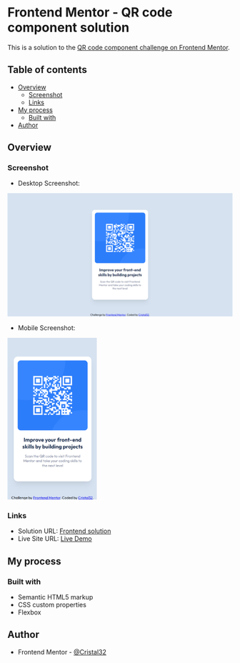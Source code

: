 # Frontend Mentor - QR code component solution

This is a solution to the [QR code component challenge on Frontend Mentor](https://www.frontendmentor.io/challenges/qr-code-component-iux_sIO_H).

## Table of contents

- [Overview](#overview)
  - [Screenshot](#screenshot)
  - [Links](#links)
- [My process](#my-process)
  - [Built with](#built-with)
- [Author](#author)

## Overview

### Screenshot

- Desktop Screenshot:

![](./screenshot.png)

- Mobile Screenshot:

<img width="200px" src="./screenshotMobile.png">

### Links

- Solution URL: [Frontend solution](https://www.frontendmentor.io/solutions/qr-code-component-solution-with-css-flexbox-4e1FKete9H)
- Live Site URL: [Live Demo](https://cristal32.github.io/frontend-mentor-challenges/solutions/01.%20qr-code-component/)

## My process

### Built with

- Semantic HTML5 markup
- CSS custom properties
- Flexbox

## Author

- Frontend Mentor - [@Cristal32](https://www.frontendmentor.io/profile/Cristal32)

